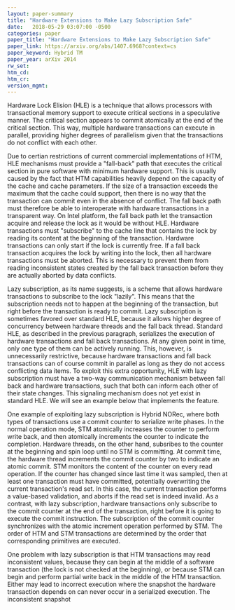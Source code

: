 ```yaml
---
layout: paper-summary
title: "Hardware Extensions to Make Lazy Subscription Safe"
date:   2018-05-29 03:07:00 -0500
categories: paper
paper_title: "Hardware Extensions to Make Lazy Subscription Safe"
paper_link: https://arxiv.org/abs/1407.6968?context=cs
paper_keyword: Hybrid TM
paper_year: arXiv 2014
rw_set: 
htm_cd: 
htm_cr: 
version_mgmt: 
---
```


Hardware Lock Elision (HLE) is a technique that allows processors with transactional memory support to
execute critical sections in a speculative manner. The critical section appears to commit atomically at the 
end of the critical section. This way, multiple hardware transactions can execute in parallel, providing higher
degrees of parallelism given that the transactions do not conflict with each other.

Due to certian restrictions of current commercial implementations of HTM, HLE mechanisms must provide a "fall-back" 
path that executes the critical section in pure software with minimum hardware support. This is usually caused by the 
fact that HTM capabilities heavily depend on the capacity of the cache and cache parameters. If the size of a transaction
exceeds the maximum that the cache could support, then there is no way that the transaction can commit even
in the absence of conflict. The fall back path must therefore be able to interoperate with hardware transactions in a 
transparent way. On Intel platform, the fall back path let the transaction acquire and release the lock as it would be 
without HLE. Hardware transactions must "subscribe" to the cache line that contains the lock by reading its content at
the beginning of the transaction. Hardware transactions can only start if the lock is currently free. If a fall back
transaction acquires the lock by writing into the lock, then all hardware transactions must be aborted. This is 
necessary to prevent them from reading inconsistent states created by the fall back transaction before they are 
actually aborted by data conflicts.

Lazy subscription, as its name suggests, is a scheme that allows hardware transactions to subscribe to the lock
"lazily". This means that the subscription needs not to happen at the beginning of the transaction, but right before 
the transaction is ready to commit. Lazy subscription is sometimes favored over standard HLE, because it allows higher 
degree of concurrency between hardware threads and the fall back thread. Standard HLE, as described in the previous 
paragraph, serializes the execution of hardware transactions and fall back transactions. At any given point in time,
only one type of them can be actively running. This, however, is unnecessarily restrictive, because hardware transactions
and fall back transactions can of course commit in parallel as long as they do not access conflicting data items. To exploit
this extra opportunity, HLE with lazy subscription must have a two-way communication mechanism between fall back and 
hardware transactions, such that both can inform each other of their state changes. This signaling mechanism does not 
yet exist in standard HLE. We will see an example below that implements the feature.

One example of exploiting lazy subscription is Hybrid NORec, where both types of transactions use a commit counter
to serialize write phases. In the normal operation mode, STM atomically increases the counter to perform write back, 
and then atomically increments the counter to indicate the completion. Hardware threads, on the other hand, subsribes 
to the counter at the beginning and spin loop until no STM is committing. At commit time, the hardware thread increments 
the commit counter by two to indicate an atomic commit. STM monitors the content of the counter on every read operation.
If the counter has changed since last time it was sampled, then at least one transaction must have committed, potentially
overwriting the current transaction's read set. In this case, the current transaction performs a value-based validation,
and aborts if the read set is indeed invalid. As a contrast, with lazy subscription, hardware transactions only subscribe to
the commit counter at the end of the transaction, right before it is going to execute the commit instruction. The 
subscription of the commit counter synchronizes with the atomic increment operation performed by STM. The order of 
HTM and STM transactions are determined by the order that corresponding primitives are executed.

One problem with lazy subscription is that HTM transactions may read inconsistent values, because they can begin
at the middle of a software transaction (the lock is not checked at the beginning), or because STM can begin and 
perform partial write back in the middle of the HTM transaction. Either may lead to incorrect execution where the 
snapshot the hardware transaction depends on can never occur in a serialized execution. The inconsistent snapshot